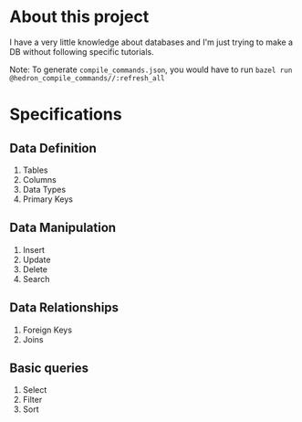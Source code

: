# About this project

I have a very little knowledge about databases and I'm just trying to make a DB without following specific tutorials. 

Note: To generate `compile_commands.json`, you would have to run `bazel run @hedron_compile_commands//:refresh_all`

# Specifications

## Data Definition
1. Tables
2. Columns
3. Data Types
4. Primary Keys

## Data Manipulation
1. Insert
2. Update
3. Delete
4. Search

## Data Relationships
1. Foreign Keys
2. Joins

## Basic queries
1. Select
2. Filter
3. Sort

